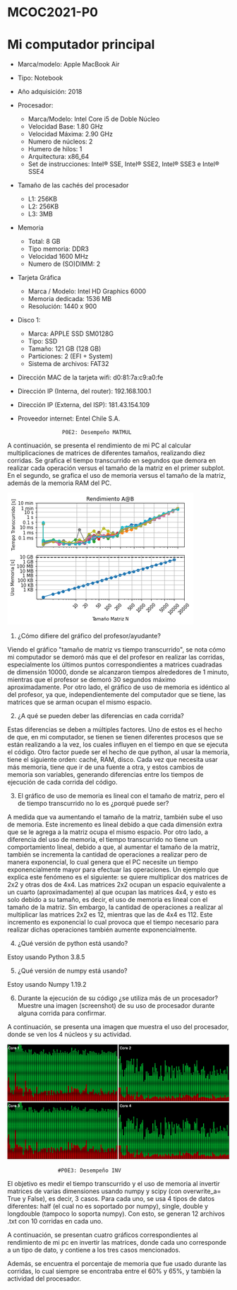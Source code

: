 # MCOC2021-P0

# Mi computador principal

* Marca/modelo: Apple MacBook Air
* Tipo: Notebook
* Año adquisición: 2018
* Procesador:
  * Marca/Modelo: Intel Core i5 de Doble Núcleo
  * Velocidad Base: 1.80 GHz
  * Velocidad Máxima: 2.90 GHz
  * Numero de núcleos: 2 
  * Humero de hilos: 1
  * Arquitectura: x86_64
  * Set de instrucciones: Intel® SSE, Intel® SSE2, Intel® SSE3 e Intel® SSE4
* Tamaño de las cachés del procesador
  * L1: 256KB
  * L2: 256KB
  * L3: 3MB
* Memoria 
  * Total: 8 GB
  * Tipo memoria: DDR3
  * Velocidad 1600 MHz
  * Numero de (SO)DIMM: 2
* Tarjeta Gráfica
  * Marca / Modelo: Intel HD Graphics 6000
  * Memoria dedicada: 1536 MB
  * Resolución: 1440 x 900
* Disco 1: 
  * Marca: APPLE SSD SM0128G 
  * Tipo: SSD
  * Tamaño: 121 GB (128 GB)
  * Particiones: 2 (EFI + System)
  * Sistema de archivos: FAT32

  
* Dirección MAC de la tarjeta wifi: d0:81:7a:c9:a0:fe 
* Dirección IP (Interna, del router): 192.168.100.1
* Dirección IP (Externa, del ISP): 181.43.154.109
* Proveedor internet: Entel Chile S.A.




					P0E2: Desempeño MATMUL

A continuación, se presenta el rendimiento de mi PC al calcular multiplicaciones de matrices de diferentes tamaños, realizando diez corridas. Se grafica el tiempo transcurrido en segundos que demora en realizar cada operación versus el tamaño de la matriz en el primer subplot. En el segundo, se grafica el uso de memoria versus el tamaño de la matriz, además de la memoria RAM del PC. 

![Desempeño MATMUL](https://github.com/GeoChammas/MCOC2021-P0/blob/main/Rendimiento%20A%40B.png)


1. ¿Cómo difiere del gráfico del profesor/ayudante?  

Viendo el gráfico "tamaño de matriz vs tiempo transcurrido", se nota cómo mi computador se demoró más que el del profesor en realizar las corridas, especialmente los últimos puntos correspondientes a matrices cuadradas de dimensión 10000, donde se alcanzaron tiempos alrededores de 1 minuto, mientras que el profesor se demoró 30 segundos máximo aproximadamente. Por otro lado, el gráfico de uso de memoria es idéntico al del profesor, ya que, independientemente del computador que se tiene, las matrices que se arman ocupan el mismo espacio.



2. ¿A qué se pueden deber las diferencias en cada corrida?  

Estas diferencias se deben a múltiples factores. Uno de estos es el hecho de que, en mi computador, se tienen se tienen diferentes procesos que se están realizando a la vez, los cuales influyen en el tiempo en que se ejecuta el código. Otro factor puede ser el hecho de que python, al usar la memoria, tiene el siguiente orden: caché, RAM, disco. Cada vez que necesita usar más memoria, tiene que ir de una fuente a otra, y estos cambios de memoria son variables, generando diferencias entre los tiempos de ejecución de cada corrida del código. 



3. El gráfico de uso de memoria es lineal con el tamaño de matriz, pero el de tiempo transcurrido no lo es ¿porqué puede ser?  

A medida que va aumentando el tamaño de la matriz, también sube el uso de memoria. Este incremento es lineal debido a que cada dimensión extra que se le agrega a la matriz ocupa el mismo espacio. Por otro lado, a diferencia del uso de memoria, el tiempo transcurrido no tiene un comportamiento lineal, debido a que, al aumentar el tamaño de la matriz, también se incrementa la cantidad de operaciones a realizar pero de manera exponencial, lo cual genera que el PC necesite un tiempo exponencialmente mayor para efectuar las operaciones. Un ejemplo que explica este fenómeno es el siguiente: se quiere multiplicar dos matrices de 2x2 y otras dos de 4x4. Las matrices 2x2 ocupan un espacio equivalente a un cuarto (aproximadamente) al que ocupan las matrices 4x4, y esto es solo debido a su tamaño, es decir, el uso de memoria es lineal con el tamaño de la matriz. Sin embargo, la cantidad de operaciones a realizar al multiplicar las matrices 2x2 es 12, mientras que las de 4x4 es 112. Este incremento es exponencial lo cual provoca que el tiempo necesario para realizar dichas operaciones también aumente exponencialmente.



4. ¿Qué versión de python está usando?  

Estoy usando Python 3.8.5



5. ¿Qué versión de numpy está usando?  

Estoy usando Numpy 1.19.2



6. Durante la ejecución de su código ¿se utiliza más de un procesador? Muestre una imagen (screenshot) de su uso de procesador durante alguna corrida para confirmar.   

A continuación, se presenta una imagen que muestra el uso del procesador, donde se ven los 4 núcleos y su actividad.

![CPU History](https://github.com/GeoChammas/MCOC2021-P0/blob/main/CPU%20History.png)




					#P0E3: Desempeño INV

El objetivo es medir el tiempo transcurrido y el uso de memoria al invertir matrices de varias dimensiones usando numpy y scipy (con overwrite_a= True y False), es decir, 3 casos. Para cada uno, se usa 4 tipos de datos diferentes: half (el cual no es soportado por numpy), single, double y longdouble (tampoco lo soporta numpy). Con esto, se generan 12 archivos .txt con 10 corridas en cada uno.
 
A continuación, se presentan cuatro gráficos correspondientes al rendimiento de mi pc en invertir las matrices, donde cada uno corresponde a un tipo de dato, y contiene a los tres casos mencionados.




Además, se encuentra el porcentaje de memoria que fue usado durante las corridas, lo cual siempre se encontraba entre el 60% y 65%, y también la actividad del procesador.




 